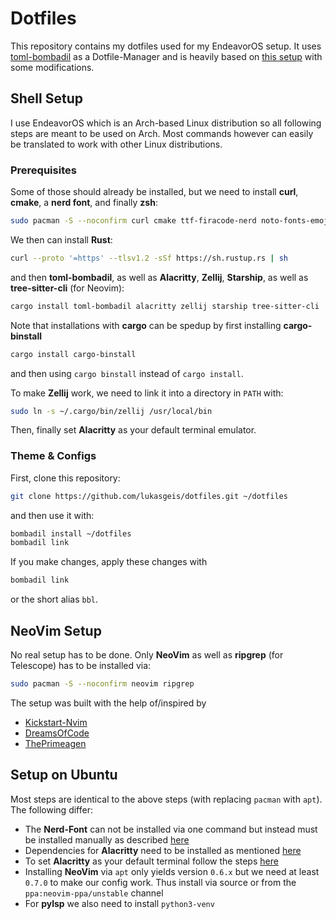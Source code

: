 # Dotfiles

This repository contains my dotfiles used for my EndeavorOS setup.
It uses [toml-bombadil](https://github.com/oknozor/toml-bombadil) as a Dotfile-Manager and is heavily based on [this setup](https://github.com/VJMReichenbach/dotFiles) with some modifications.

## Shell Setup

I use EndeavorOS which is an Arch-based Linux distribution so all following steps are meant to be used on Arch.
Most commands however can easily be translated to work with other Linux distributions.

### Prerequisites

Some of those should already be installed, but we need to install **curl**, **cmake**, a **nerd font**, and finally **zsh**:

```bash
sudo pacman -S --noconfirm curl cmake ttf-firacode-nerd noto-fonts-emoji zsh zoxide
```

We then can install **Rust**:

```bash
curl --proto '=https' --tlsv1.2 -sSf https://sh.rustup.rs | sh
```

and then **toml-bombadil**, as well as **Alacritty**, **Zellij**, **Starship**, as well as **tree-sitter-cli** (for Neovim):

```bash
cargo install toml-bombadil alacritty zellij starship tree-sitter-cli
```

Note that installations with **cargo** can be spedup by first installing **cargo-binstall**

```bash
cargo install cargo-binstall
```

and then using `cargo binstall` instead of `cargo install`.

To make **Zellij** work, we need to link it into a directory in `PATH` with:

```bash
sudo ln -s ~/.cargo/bin/zellij /usr/local/bin
```

Then, finally set **Alacritty** as your default terminal emulator.

### Theme & Configs

First, clone this repository:

```bash
git clone https://github.com/lukasgeis/dotfiles.git ~/dotfiles
```

and then use it with:

```bash
bombadil install ~/dotfiles
bombadil link
```

If you make changes, apply these changes with

```bash
bombadil link
```

or the short alias `bbl`.

## NeoVim Setup

No real setup has to be done.
Only **NeoVim** as well as **ripgrep** (for Telescope) has to be installed via:

```bash
sudo pacman -S --noconfirm neovim ripgrep
```

The setup was built with the help of/inspired by

- [Kickstart-Nvim](https://github.com/nvim-lua/kickstart.nvim/tree/master)
- [DreamsOfCode](https://github.com/dreamsofcode-io/DreamNvim/tree/main)
- [ThePrimeagen](https://www.youtube.com/watch?v=w7i4amO_zaE&ab_channel=ThePrimeagen)

## Setup on Ubuntu

Most steps are identical to the above steps (with replacing `pacman` with `apt`).
The following differ:

- The **Nerd-Font** can not be installed via one command but instead must be installed manually as described [here](https://gist.github.com/matthewjberger/7dd7e079f282f8138a9dc3b045ebefa0)
- Dependencies for **Alacritty** need to be installed as mentioned [here](https://github.com/alacritty/alacritty/blob/master/INSTALL.md#dependencies)
- To set **Alacritty** as your default terminal follow the steps [here](https://askubuntu.com/questions/1364954/make-alacritty-the-default-terminal-permanently)
- Installing **NeoVim** via `apt` only yields version `0.6.x` but we need at least `0.7.0` to make our config work. Thus install via source or from the `ppa:neovim-ppa/unstable` channel
- For **pylsp** we also need to install `python3-venv` 
